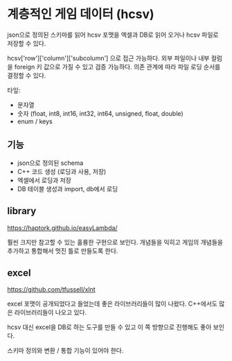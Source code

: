 # 계층적인 게임 데이터 (hcsv)

json으로 정의된 스키마를 읽어 hcsv 포맷을 엑셀과 DB로 읽어 오거나 hcsv 파일로
저장할 수 있다.

hcsv['row']['column']['subcolumn'] 으로 접근 가능하다.
외부 파일이나 내부 컬럼을 foreign 키 값으로 가질 수 있고 검증 가능하다.
의존 관계에 따라 파일 로딩 순서를 결정할 수 있다.

타잎:
 - 문자열
 - 숫자 (float, int8, int16, int32, int64, unsigned, float, double)
 - enum / keys

## 기능

- json으로 정의된 schema
- C++ 코드 생성 (로딩과 사용, 저장)
- 엑셀에서 로딩과 저장
- DB 테이블 생성과 import, db에서 로딩


## library 

https://haptork.github.io/easyLambda/

훨씬 크지만 참고할 수 있는 훌륭한 구현으로 보인다. 
개념들을 익히고 게임의 개념들을 추가하고 통합해서 
멋진 틀로 만들도록 한다. 

## excel 

https://github.com/tfussell/xlnt

excel 포맷이 공개되었다고 들었는데 좋은 라이브러리들이 많이 나왔다. 
C++에서도 많은 라이브러리들이 나오고 있다. 

hcsv 대신 excel을 DB로 하는 도구를 만들 수 있고 이 쪽 방향으로 진행해도 좋아 보인다. 

스키마 정의와 변환 / 통합 기능이 있어야 한다. 


